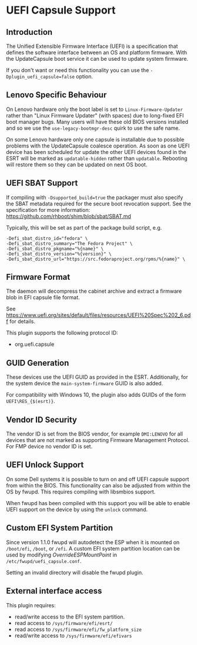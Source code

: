 UEFI Capsule Support
====================

Introduction
------------

The Unified Extensible Firmware Interface (UEFI) is a specification that
defines the software interface between an OS and platform firmware.
With the UpdateCapsule boot service it can be used to update system firmware.

If you don't want or need this functionality you can use the
`-Dplugin_uefi_capsule=false` option.

Lenovo Specific Behaviour
-------------------------

On Lenovo hardware only the boot label is set to `Linux-Firmware-Updater` rather
than "Linux Firmware Updater" (with spaces) due to long-fixed EFI boot manager
bugs. Many users will have these old BIOS versions installed and so we use the
`use-legacy-bootmgr-desc` quirk to use the safe name.

On some Lenovo hardware only one capsule is installable due to possible problems
with the UpdateCapsule coalesce operation. As soon as one UEFI device has been
scheduled for update the other UEFI devices found in the ESRT will be marked
as `updatable-hidden` rather than `updatable`. Rebooting will restore them so
they can be updated on next OS boot.

UEFI SBAT Support
-----------------

If compiling with `-Dsupported_build=true` the packager must also specify the
SBAT metadata required for the secure boot revocation support. See the
specification for more information: https://github.com/rhboot/shim/blob/sbat/SBAT.md

Typically, this will be set as part of the package build script, e.g.

    -Defi_sbat_distro_id="fedora" \
    -Defi_sbat_distro_summary="The Fedora Project" \
    -Defi_sbat_distro_pkgname="%{name}" \
    -Defi_sbat_distro_version="%{version}" \
    -Defi_sbat_distro_url="https://src.fedoraproject.org/rpms/%{name}" \

Firmware Format
---------------

The daemon will decompress the cabinet archive and extract a firmware blob in
EFI capsule file format.

See https://www.uefi.org/sites/default/files/resources/UEFI%20Spec%202_6.pdf
for details.

This plugin supports the following protocol ID:

 * org.uefi.capsule

GUID Generation
---------------

These devices use the UEFI GUID as provided in the ESRT. Additionally, for the
system device the `main-system-firmware` GUID is also added.

For compatibility with Windows 10, the plugin also adds GUIDs of the form
`UEFI\RES_{$(esrt)}`.

Vendor ID Security
------------------

The vendor ID is set from the BIOS vendor, for example `DMI:LENOVO` for all
devices that are not marked as supporting Firmware Management Protocol. For FMP
device no vendor ID is set.

UEFI Unlock Support
-------------------

On some Dell systems it is possible to turn on and off UEFI capsule
support from within the BIOS.  This functionality can also be adjusted
from within the OS by fwupd. This requires compiling with libsmbios support.

When fwupd has been compiled with this support you will be able to enable UEFI
support on the device by using the `unlock` command.

Custom EFI System Partition
---------------------------

Since version 1.1.0 fwupd will autodetect the ESP when it is mounted on
`/boot/efi`, `/boot`, or `/efi`. A custom EFI system partition location can be
used by modifying *OverrideESPMountPoint* in `/etc/fwupd/uefi_capsule.conf`.

Setting an invalid directory will disable the fwupd plugin.

External interface access
-------------------------
This plugin requires:
* read/write access to the EFI system partition.
* read access to `/sys/firmware/efi/esrt/`
* read access to `/sys/firmware/efi/fw_platform_size`
* read/write access to `/sys/firmware/efi/efivars`
